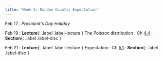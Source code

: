 ```yaml
---
title: 'Week 5: Random Counts; Expectation'
---
```


Feb 17
: *President's Day Holiday*

Feb 19
: **Lecture**{: .label .label-lecture } The Poisson distribution
    : Ch [4.4](http://stat88.org/textbook/content/Chapter_04/04_The_Poisson_Distribution.html)
: **Section**{: .label .label-disc }

Feb 21
: **Lecture**{: .label .label-lecture } Expectation
    : Ch [5.1](http://stat88.org/textbook/content/Chapter_05/01_Definition.html)
: **Section**{: .label .label-disc }
